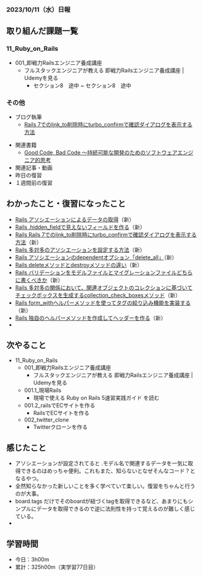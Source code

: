 ### 2023/10/11（水）日報
## 取り組んだ課題一覧

### 11_Ruby_on_Rails
  - 001_即戦力Railsエンジニア養成講座
    - フルスタックエンジニアが教える 即戦力Railsエンジニア養成講座 | Udemyを見る
      - セクション8　途中 ~ セクション8　途中


### その他
- ブログ執筆
  - [Rails 7でのlink_to削除時にturbo_confirmで確認ダイアログを表示する方法](https://tatsuki-ju.hatenablog.com/entry/2023/10/11/151318)
<!-- - 模写コーディング
  - [作って学ぶコーディング学習サイト](https://code-step.com/)
    - [【入門編】recipemenu](https://github.com/imahoritatsuki/copyingCoding/tree/main/introductory-recipemenu/output) -->
- 関連書籍
  - [Good Code, Bad Code ～持続可能な開発のためのソフトウェアエンジニア的思考](https://amzn.asia/d/7NzMcZp)
- 関連記事・動画
  <!-- - [エンジニアの情報収集法まとめ](https://qiita.com/nesheep5/items/e7196ba496e59bb2aa28) -->
- 昨日の復習
- １週間前の復習

## わかったこと・復習になったこと
  - [Rails アソシエーションによるデータの取得](https://www.notion.so/Rails-6033915c23d6461a80a8a991a7cf82e6?pvs=4)（新）
  - [Rails .hidden_fieldで見えないフィールドを作る](https://www.notion.so/Rails-hidden_field-684329b0611f40868b7f49b624be9f73?pvs=4)（新）
  - [Rails Rails 7でのlink_to削除時にturbo_confirmで確認ダイアログを表示する方法](https://www.notion.so/Rails-Rails-7-link_to-turbo_confirm-801d17737ff64952ae344adc671594ee?pvs=4)（新）
  - [Rails 多対多のアソシエーションを設定する方法](https://www.notion.so/Rails-be6009b6432d476ba4b4ca9b2213fa85?pvs=4)（新）
  - [Rails アソシエーションのdependentオプション「delete_all」](https://www.notion.so/Rails-dependent-delete_all-7869a011f3734f2e89cb1772438bc639?pvs=4)（新）
  - [Rails deleteメソッドとdestroyメソッドの違い](https://www.notion.so/Rails-delete-destroy-54d72e2bf5924de3af11d3ff1e4b680d?pvs=4)（新）
  - [Rails バリデーションをモデルファイルとマイグレーションファイルどちらに書くべきか](https://www.notion.so/Rails-637b09c2466d4e99afcdc638284e6888?pvs=4)（新）
  - [Rails 多対多の関係において、関連オブジェクトのコレクションに基づいてチェックボックスを生成するcollection_check_boxesメソッド](https://www.notion.so/Rails-collection_check_boxes-b46ed5d80c5e4eee80d8ba926e0234ec?pvs=4)（新）
  - [Rails form_withヘルパーメソッドを使ってタグの絞り込み機能を実装する](https://www.notion.so/Rails-form_with-a317e4bca077413b9ff900583de96db6?pvs=4)（新）
  - [Rails 独自のヘルパーメソッドを作成してヘッダーを作る](https://www.notion.so/Rails-34ba146697fe46d3911a56d1b626c8de?pvs=4)（新）
  - 
## 次やること
- 11_Ruby_on_Rails
  - 001_即戦力Railsエンジニア養成講座
    - フルスタックエンジニアが教える 即戦力Railsエンジニア養成講座 | Udemyを見る
  - 001.1_現場Rails
    - 現場で使える Ruby on Rails 5速習実践ガイド を読む
  - 001.2_railsでECサイトを作る
    - RailsでECサイトを作る
  - 002_twitter_clone
    - Twitterクローンを作る

## 感じたこと
- アソシエーションが設定されてると .モデル名で関連するデータを一気に取得できるのはめっちゃ便利。これもまた、知らないとなぜそんなコード？となるやつ。
- 全然知らなかった新しいことを多く学べていて楽しい。復習をちゃんと行うのが大事。
- board.tags だけでそのboardが紐づくtagを取得できるなど、あまりにもシンプルにデータを取得できるので逆に法則性を持って覚えるのが難しく感じている。
- 
## 学習時間
- 今日：3h00m
- 累計：325h00m（実学習77日目）

